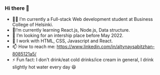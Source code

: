 ### Hi there 👋


- 👩‍🎓 I’m currently a Full-stack Web development student at Business College of Helsinki.
- 🌱I’m currently learning React.js, Node.js, Data structure.
- 👯 I’m looking for an intership place before May 2022.
- 💬 I work with HTML, CSS, Javascript and React.
- 📫 How to reach me: https://www.linkedin.com/in/altynaysabitzhan-8085121a5/
- ⚡ Fun fact: I don't drink/eat cold drinks/ice cream in general, I drink slightly hot water every day 😆



